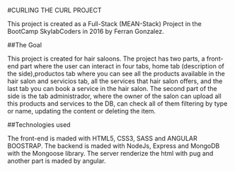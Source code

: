 #CURLING THE CURL PROJECT

This project is created as a Full-Stack (MEAN-Stack) Project in the BootCamp SkylabCoders in 2016 by Ferran Gonzalez.

##The Goal

This project is created for hair saloons.
The project has two parts, a front-end part where the user can interact in four tabs, home tab (description of the side),productos tab where you can see all the products available in the hair salon and servicios tab, all the services that hair salon offers, and the last tab you can book a service in the hair salon.
The second part of the side is the tab administrador, where the owner of the salon can upload all this products and services to the DB, can check all of them filtering by type or name, updating the content or deleting the item.

##Technologies used

The front-end is maded with HTML5, CSS3, SASS and ANGULAR BOOSTRAP. The backend is maded with NodeJs, Express and MongoDB with the Mongoose library.
The server renderize the html with pug and another part is maded by angular.
